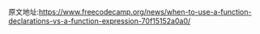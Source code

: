 原文地址:https://www.freecodecamp.org/news/when-to-use-a-function-declarations-vs-a-function-expression-70f15152a0a0/



